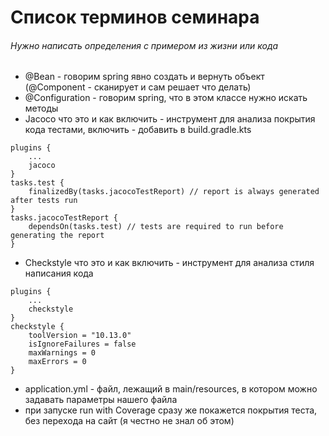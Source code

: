 # Список терминов семинара
###### Нужно написать определения с примером из жизни или кода
- @Bean - говорим spring явно создать и вернуть объект (@Component - сканирует и сам решает что делать)
- @Configuration - говорим spring, что в этом классе нужно искать методы
- Jacoco что это и как включить - инструмент для анализа покрытия кода тестами, включить - добавить в build.gradle.kts
```shell
plugins {
	...
	jacoco
}
tasks.test {
    finalizedBy(tasks.jacocoTestReport) // report is always generated after tests run
}
tasks.jacocoTestReport {
    dependsOn(tasks.test) // tests are required to run before generating the report
}
```
- Checkstyle что это и как включить - инструмент для анализа стиля написания кода
```shell
plugins {
	...
	checkstyle
}
checkstyle {
	toolVersion = "10.13.0"
	isIgnoreFailures = false
	maxWarnings = 0
	maxErrors = 0
}
```
- application.yml - файл, лежащий в main/resources, в котором можно задавать параметры нашего файла
- при запуске run with Coverage сразу же покажется покрытия теста, без перехода на сайт (я честно не знал об этом)
